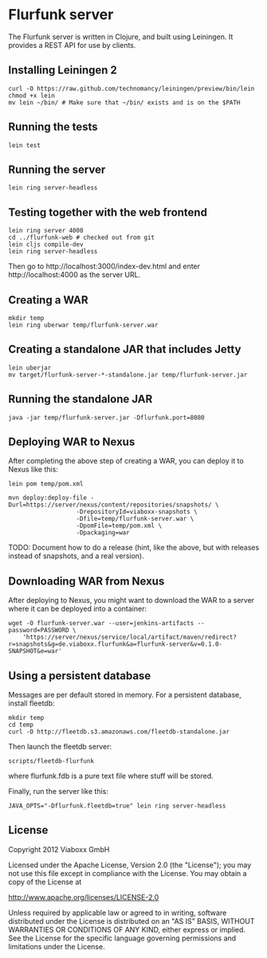 Flurfunk server
===============

The Flurfunk server is written in Clojure, and built using Leiningen.
It provides a REST API for use by clients.

Installing Leiningen 2
----------------------

    curl -O https://raw.github.com/technomancy/leiningen/preview/bin/lein
    chmod +x lein
    mv lein ~/bin/ # Make sure that ~/bin/ exists and is on the $PATH

Running the tests
-----------------

    lein test

Running the server
------------------

    lein ring server-headless

Testing together with the web frontend
--------------------------------------

    lein ring server 4000
    cd ../flurfunk-web # checked out from git
    lein cljs compile-dev
    lein ring server-headless

Then go to http://localhost:3000/index-dev.html and enter
http://localhost:4000 as the server URL.

Creating a WAR
--------------

    mkdir temp
    lein ring uberwar temp/flurfunk-server.war

Creating a standalone JAR that includes Jetty
---------------------------------------------

    lein uberjar
    mv target/flurfunk-server-*-standalone.jar temp/flurfunk-server.jar

Running the standalone JAR
--------------------------

    java -jar temp/flurfunk-server.jar -Dflurfunk.port=8080

Deploying WAR to Nexus
----------------------

After completing the above step of creating a WAR, you can deploy it to Nexus
like this:

    lein pom temp/pom.xml

    mvn deploy:deploy-file -Durl=https://server/nexus/content/repositories/snapshots/ \
                       -DrepositoryId=viaboxx-snapshots \
                       -Dfile=temp/flurfunk-server.war \
                       -DpomFile=temp/pom.xml \
                       -Dpackaging=war 

TODO: Document how to do a release (hint, like the above, but with releases
instead of snapshots, and a real version).

Downloading WAR from Nexus
--------------------------

After deploying to Nexus, you might want to download the WAR to a server where
it can be deployed into a container:

    wget -O flurfunk-server.war --user=jenkins-artifacts --password=PASSWORD \
        'https://server/nexus/service/local/artifact/maven/redirect?r=snapshots&g=de.viaboxx.flurfunk&a=flurfunk-server&v=0.1.0-SNAPSHOT&e=war'

Using a persistent database
---------------------------

Messages are per default stored in memory. For a persistent database, install
fleetdb:

    mkdir temp
    cd temp
    curl -O http://fleetdb.s3.amazonaws.com/fleetdb-standalone.jar

Then launch the fleetdb server:

    scripts/fleetdb-flurfunk

where flurfunk.fdb is a pure text file where stuff will be stored.

Finally, run the server like this:

    JAVA_OPTS="-Dflurfunk.fleetdb=true" lein ring server-headless

License
-------

Copyright 2012 Viaboxx GmbH

Licensed under the Apache License, Version 2.0 (the "License");
you may not use this file except in compliance with the License.
You may obtain a copy of the License at

  http://www.apache.org/licenses/LICENSE-2.0

Unless required by applicable law or agreed to in writing, software
distributed under the License is distributed on an "AS IS" BASIS,
WITHOUT WARRANTIES OR CONDITIONS OF ANY KIND, either express or implied.
See the License for the specific language governing permissions and
limitations under the License.
